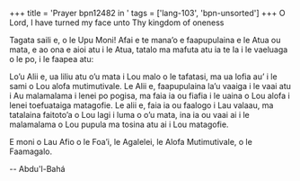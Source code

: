 +++
title = 'Prayer bpn12482 in '
tags = ['lang-103', 'bpn-unsorted']
+++
O Lord, I have turned my face unto Thy kingdom of oneness

Tagata saili e, o le Upu Moni! Afai e te mana’o e faapupulaina e le Atua ou mata, e ao ona e aioi atu i le Atua, tatalo ma mafuta atu ia te Ia i le vaeluaga o le po, i  le faapea atu:

Lo’u Alii e, ua liliu atu o’u mata i Lou malo o le tafatasi, ma ua lofia au’ i le sami o Lou alofa mutimutivale. Le Alii e, faapupulaina la’u vaaiga i le vaai atu i Au malamalama i  lenei po pogisa, ma faia ia ou fiafia i le uaina o Lou alofa i lenei toefuataiga matagofie. Le alii e, faia ia ou faalogo i Lau valaau, ma tatalaina faitoto’a o Lou lagi i luma o o’u mata, ina ia ou vaai ai i le malamalama o Lou pupula ma tosina atu ai i Lou matagofie.

E moni o Lau Afio o le Foa’i, le Agalelei, le Alofa Mutimutivale, o le Faamagalo.

-- Abdu'l-Bahá
